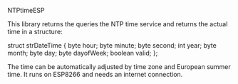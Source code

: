 NTPtimeESP

This library returns the queries the NTP time service and returns the actual time in a structure:

struct strDateTime
{
  byte hour;
  byte minute;
  byte second;
  int year;
  byte month;
  byte day;
  byte dayofWeek;
  boolean valid;
};

The time can be automatically adjusted by time zone and European summer time. It runs on ESP8266 and needs an internet connection.
